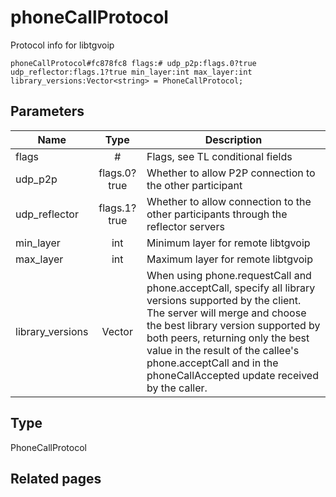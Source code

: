 # phoneCallProtocol
Protocol info for libtgvoip

```
phoneCallProtocol#fc878fc8 flags:# udp_p2p:flags.0?true udp_reflector:flags.1?true min_layer:int max_layer:int library_versions:Vector<string> = PhoneCallProtocol;
```

## Parameters
| Name | Type | Description |
| ---- | :----: | ----------- |
| flags | # | Flags, see TL conditional fields |
| udp_p2p | flags.0?true | Whether to allow P2P connection to the other participant |
| udp_reflector | flags.1?true | Whether to allow connection to the other participants through the reflector servers |
| min_layer | int | Minimum layer for remote libtgvoip |
| max_layer | int | Maximum layer for remote libtgvoip |
| library_versions | Vector<string> | When using phone.requestCall and phone.acceptCall, specify all library versions supported by the client. The server will merge and choose the best library version supported by both peers, returning only the best value in the result of the callee's phone.acceptCall and in the phoneCallAccepted update received by the caller. |


## Type
PhoneCallProtocol

## Related pages
